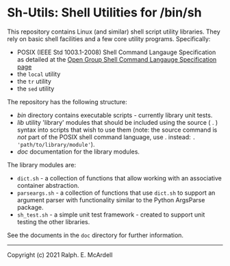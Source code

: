 # Sh-Utils: Shell Utilities for /bin/sh

This repository contains Linux (and similar) shell script utility libraries. They rely on basic shell facilities and a few core utility programs. Specifically:

- POSIX (IEEE Std 1003.1-2008) Shell Command Langauge Specification as detailed at the [Open Group Shell Command Langauge Specification page](https://pubs.opengroup.org/onlinepubs/9699919799/utilities/V3_chap02.html)
- the `local` utility
- the `tr` utility
- the `sed` utility

The repository has the following structure:

- *bin* directory contains executable scripts - currently library unit tests.
- *lib* utility 'library'  modules that should be included using the source ( . ) syntax into scripts that wish to use them (note: the source command is *not* part of the POSIX shell command language, use . instead: `. 'path/to/library/module'`).
- *doc* documentation for the library modules.

The library modules are:

- `dict.sh` - a collection of functions that allow working with an associative container abstraction.
- `parseargs.sh` - a collection of functions that use `dict.sh` to support an argument parser with functionality similar to the Python ArgsParse package.
- `sh_test.sh` - a simple unit test framework - created to support unit testing the other libraries.

See the documents in the `doc` directory for further information.

---
Copyright (c) 2021 Ralph. E. McArdell
